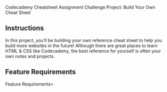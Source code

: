 Codecademy Cheatsheet
Assignment
Challenge Project: Build Your Own Cheat Sheet
<h2>Instructions</h2>
<p>In this project, you’ll be building your own reference cheat sheet to help you build more websites in the future! Although there are great places to learn HTML & CSS like Codecademy, the best reference for yourself is often your own notes and projects.</p>
<h2>Feature Requirements</h2>
<p>Feature Requirements<
